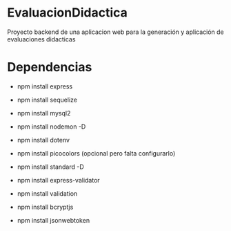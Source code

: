 # EvaluacionDidactica
Proyecto backend de una aplicacion web  para la generación y aplicación de evaluaciones didacticas

# Dependencias
- npm install express

- npm install sequelize

- npm install mysql2

- npm install nodemon -D

- npm install dotenv

- npm install picocolors (opcional pero falta configurarlo)

- npm install standard -D

- npm install express-validator

- npm install validation

- npm install bcryptjs

- npm install jsonwebtoken
